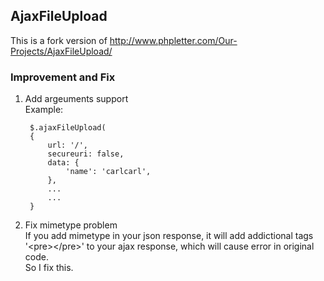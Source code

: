 ## AjaxFileUpload ##

This is a fork version of http://www.phpletter.com/Our-Projects/AjaxFileUpload/

### Improvement and Fix ###

1. Add argeuments support   
    Example:

        $.ajaxFileUpload(
        {
            url: '/',
            secureuri: false,
            data: {                    
                'name': 'carlcarl',
            },
            ...
            ...
        }

2. Fix mimetype problem  
    If you add mimetype in your json response,
    it will add addictional tags '&lt;pre>&lt;/pre>' to your ajax response, which will cause error in original code.                   
    So I fix this.



